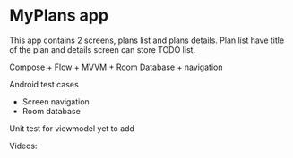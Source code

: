 MyPlans app
=================================

This app contains 2 screens, plans list and plans details. Plan list have title of the plan and details screen can store TODO list.

Compose + Flow + MVVM + Room Database + navigation 

Android test cases
- Screen navigation
- Room database

Unit test for viewmodel yet to add

Videos:
